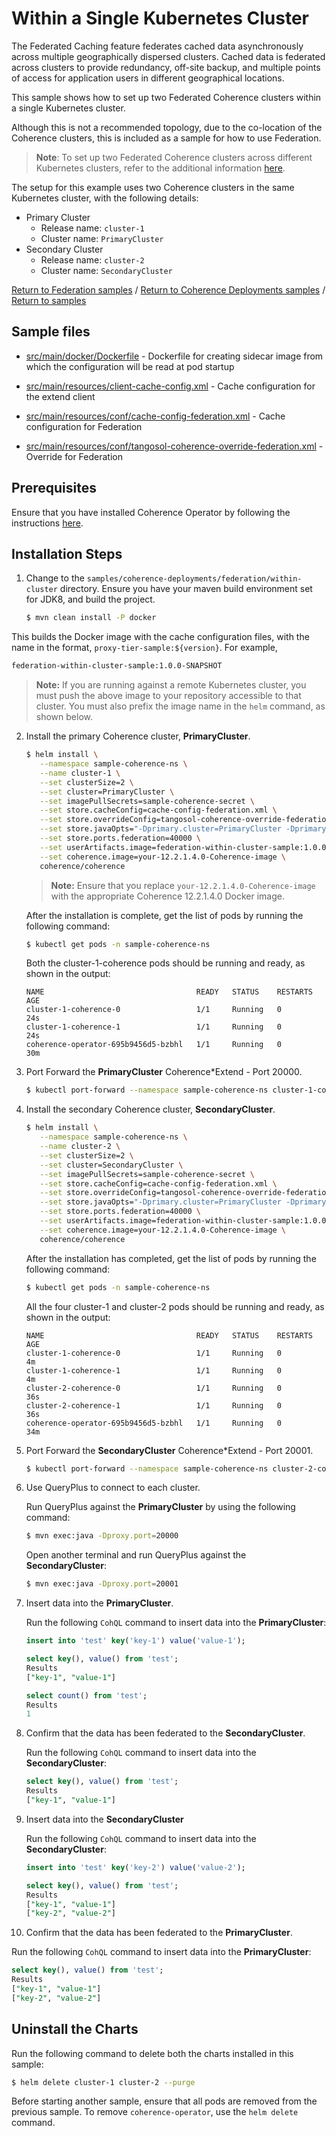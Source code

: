 # Within a Single Kubernetes Cluster

The Federated Caching feature federates cached data asynchronously across multiple geographically
dispersed clusters. Cached data is federated across clusters to provide redundancy,
off-site backup, and multiple points of access for application users in different
geographical locations.

This sample shows how to set up two Federated Coherence clusters within a single Kubernetes cluster.

Although this is not a recommended topology, due to the co-location of the Coherence clusters, this is
included as a sample for how to use Federation.

> **Note**: To set up two Federated Coherence clusters across different Kubernetes clusters, refer to the additional information [here](../across-clusters/README.md).

The setup for this example uses two Coherence clusters in the same Kubernetes cluster, with the following details:

* Primary Cluster
  * Release name: `cluster-1`
  * Cluster name: `PrimaryCluster`
* Secondary Cluster
  * Release name: `cluster-2`
  * Cluster name: `SecondaryCluster`

[Return to Federation samples](../) / [Return to Coherence Deployments samples](../..) / [Return to samples](../../../README.md#list-of-samples)

## Sample files

* [src/main/docker/Dockerfile](src/main/docker/Dockerfile) - Dockerfile for creating sidecar image from which the configuration will be read at pod startup

* [src/main/resources/client-cache-config.xml](src/main/resources/client-cache-config.xml) - Cache configuration for the extend client

* [src/main/resources/conf/cache-config-federation.xml](src/main/resources/conf/cache-config-federation.xml) - Cache configuration for Federation

* [src/main/resources/conf/tangosol-coherence-override-federation.xml](src/main/resources/conf/tangosol-coherence-override-federation.xml) - Override for Federation


## Prerequisites

Ensure that you have installed Coherence Operator by following the instructions [here](../../../README.md#install-the-coherence-operator).

## Installation Steps

1. Change to the `samples/coherence-deployments/federation/within-cluster` directory. Ensure you have your maven build environment set for JDK8, and build the project.

   ```bash
   $ mvn clean install -P docker
   ```

  This builds the Docker image with the cache configuration files, with the name in the format, `proxy-tier-sample:${version}`. For example,

   ```bash
   federation-within-cluster-sample:1.0.0-SNAPSHOT
   ```

   > **Note:** If you are running against a remote Kubernetes cluster, you must
   > push the above image to your repository accessible to that cluster. You must also
   > prefix the image name in the `helm` command, as shown below.

2. Install the primary Coherence cluster, **PrimaryCluster**.

   ```bash
   $ helm install \
      --namespace sample-coherence-ns \
      --name cluster-1 \
      --set clusterSize=2 \
      --set cluster=PrimaryCluster \
      --set imagePullSecrets=sample-coherence-secret \
      --set store.cacheConfig=cache-config-federation.xml \
      --set store.overrideConfig=tangosol-coherence-override-federation.xml \
      --set store.javaOpts="-Dprimary.cluster=PrimaryCluster -Dprimary.cluster.port=40000 -Dprimary.cluster.host=cluster-1-coherence-headless -Dsecondary.cluster=SecondaryCluster -Dsecondary.cluster.port=40000 -Dsecondary.cluster.host=cluster-2-coherence-headless"  \
      --set store.ports.federation=40000 \
      --set userArtifacts.image=federation-within-cluster-sample:1.0.0-SNAPSHOT \
      --set coherence.image=your-12.2.1.4.0-Coherence-image \
      coherence/coherence
   ```  

   > **Note:** Ensure that you replace `your-12.2.1.4.0-Coherence-image` with the appropriate Coherence 12.2.1.4.0 Docker image.

    After the installation is complete, get the list of pods by running the following command:

   ```bash
   $ kubectl get pods -n sample-coherence-ns
   ```
   Both the cluster-1-coherence pods should be running and ready, as shown in the output:
   ```console
   NAME                                  READY   STATUS    RESTARTS   AGE
   cluster-1-coherence-0                 1/1     Running   0          24s
   cluster-1-coherence-1                 1/1     Running   0          24s
   coherence-operator-695b9456d5-bzbhl   1/1     Running   0          30m
   ```

3. Port Forward the **PrimaryCluster** Coherence*Extend - Port 20000.

   ```bash
   $ kubectl port-forward --namespace sample-coherence-ns cluster-1-coherence-0  20000:20000
   ```

4. Install the secondary Coherence cluster, **SecondaryCluster**.

   ```bash
   $ helm install \
      --namespace sample-coherence-ns \
      --name cluster-2 \
      --set clusterSize=2 \
      --set cluster=SecondaryCluster \
      --set imagePullSecrets=sample-coherence-secret \
      --set store.cacheConfig=cache-config-federation.xml \
      --set store.overrideConfig=tangosol-coherence-override-federation.xml \
      --set store.javaOpts="-Dprimary.cluster=PrimaryCluster -Dprimary.cluster.port=40000 -Dprimary.cluster.host=cluster-1-coherence-headless -Dsecondary.cluster=SecondaryCluster -Dsecondary.cluster.port=40000 -Dsecondary.cluster.host=cluster-2-coherence-headless"  \
      --set store.ports.federation=40000 \
      --set userArtifacts.image=federation-within-cluster-sample:1.0.0-SNAPSHOT \
      --set coherence.image=your-12.2.1.4.0-Coherence-image \
      coherence/coherence
   ```   

   After the installation has completed, get the list of pods by running the following command:

   ```bash
   $ kubectl get pods -n sample-coherence-ns
   ```
   All the four cluster-1 and cluster-2 pods should be running and ready, as shown in the output:
   ```console
   NAME                                  READY   STATUS    RESTARTS   AGE
   cluster-1-coherence-0                 1/1     Running   0          4m
   cluster-1-coherence-1                 1/1     Running   0          4m
   cluster-2-coherence-0                 1/1     Running   0          36s
   cluster-2-coherence-1                 1/1     Running   0          36s
   coherence-operator-695b9456d5-bzbhl   1/1     Running   0          34m
   ```


5. Port Forward the **SecondaryCluster** Coherence*Extend - Port 20001.

   ```bash
   $ kubectl port-forward --namespace sample-coherence-ns cluster-2-coherence-0  20001:20000
   ```

6. Use QueryPlus to connect to each cluster.

   Run QueryPlus against the **PrimaryCluster** by using the following command:

   ```bash
   $ mvn exec:java -Dproxy.port=20000
   ```

   Open another terminal and run QueryPlus against the **SecondaryCluster**:

   ```bash
   $ mvn exec:java -Dproxy.port=20001
   ```

7. Insert data into the **PrimaryCluster**.

   Run the following `CohQL` command to insert data into the **PrimaryCluster**:

   ```sql
   insert into 'test' key('key-1') value('value-1');

   select key(), value() from 'test';
   Results
   ["key-1", "value-1"]

   select count() from 'test';
   Results
   1
   ```

8. Confirm that the data has been federated to the **SecondaryCluster**.

   Run the following `CohQL` command to insert data into the **SecondaryCluster**:

   ```sql
   select key(), value() from 'test';
   Results
   ["key-1", "value-1"]
   ```

9. Insert data into the **SecondaryCluster**

   Run the following `CohQL` command to insert data into the **SecondaryCluster**:

   ```sql
   insert into 'test' key('key-2') value('value-2');

   select key(), value() from 'test';
   Results
   ["key-1", "value-1"]
   ["key-2", "value-2"]
   ```

10. Confirm that the data has been federated to the **PrimaryCluster**.

   Run the following `CohQL` command to insert data into the **PrimaryCluster**:

   ```sql
   select key(), value() from 'test';
   Results
   ["key-1", "value-1"]
   ["key-2", "value-2"]
   ```

## Uninstall the Charts

Run the following command to delete both the charts installed in this sample:

```bash
$ helm delete cluster-1 cluster-2 --purge
```

Before starting another sample, ensure that all  pods are removed from the previous sample. To remove `coherence-operator`, use the `helm delete` command.
